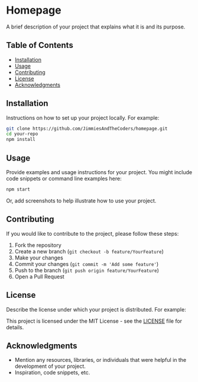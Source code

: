 # Homepage

A brief description of your project that explains what it is and its purpose.

## Table of Contents

- [Installation](#installation)
- [Usage](#usage)
- [Contributing](#contributing)
- [License](#license)
- [Acknowledgments](#acknowledgments)

## Installation

Instructions on how to set up your project locally. For example:

```bash
git clone https://github.com/JimmiesAndTheCoders/homepage.git
cd your-repo
npm install
```

## Usage

Provide examples and usage instructions for your project. You might include code snippets or command line examples here:

```bash
npm start
```

Or, add screenshots to help illustrate how to use your project.

## Contributing

If you would like to contribute to the project, please follow these steps:

1. Fork the repository
2. Create a new branch (`git checkout -b feature/YourFeature`)
3. Make your changes
4. Commit your changes (`git commit -m 'Add some feature'`)
5. Push to the branch (`git push origin feature/YourFeature`)
6. Open a Pull Request

## License

Describe the license under which your project is distributed. For example:

This project is licensed under the MIT License - see the [LICENSE](LICENSE) file for details.

## Acknowledgments

- Mention any resources, libraries, or individuals that were helpful in the development of your project.
- Inspiration, code snippets, etc.
```
